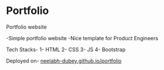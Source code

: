# Portfolio


Portfolio website

-Simple portfolio website -Nice template for Product Engineers

Tech Stacks- 1- HTML 2- CSS 3- JS 4- Bootstrap

Deployed on- [neelabh-dubey.github.io/portfolio](https://neelabh-dubey.github.io/portfolio/)
